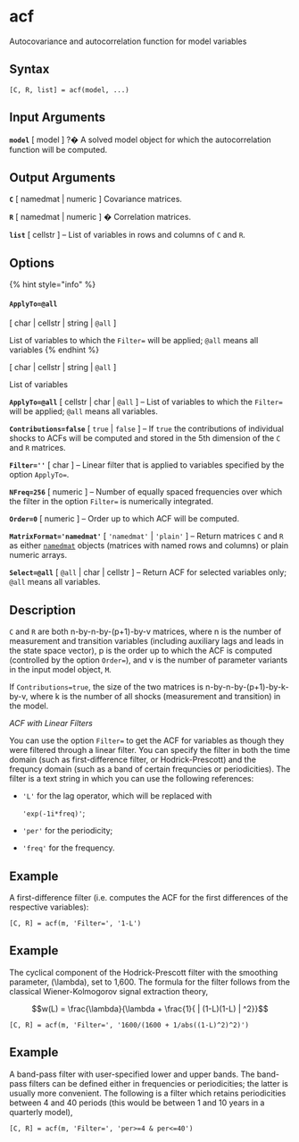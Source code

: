 # acf

Autocovariance and autocorrelation function for model variables

## Syntax

```text
[C, R, list] = acf(model, ...)
```

## Input Arguments

**`model`** \[ model \] ?� A solved model object for which the autocorrelation function will be computed.

## Output Arguments

**`C`** \[ namedmat \| numeric \] Covariance matrices.

**`R`** \[ namedmat \| numeric \] � Correlation matrices.

**`list`** \[ cellstr \] – List of variables in rows and columns of `C` and `R`.

## Options

{% hint style="info" %}
#### `ApplyTo=@all`

\[ char \| cellstr \| string \| `@all` \]

List of variables to which the `Filter=` will be applied; `@all` means all variables
{% endhint %}

\[ char \| cellstr \| string \| `@all` \]

List of variables

**`ApplyTo=@all`** \[ cellstr \| char \| `@all` \] – List of variables to which the `Filter=` will be applied; `@all` means all variables.

**`Contributions=false`** \[ `true` \| `false` \] – If `true` the contributions of individual shocks to ACFs will be computed and stored in the 5th dimension of the `C` and `R` matrices.

**`Filter=''`** \[ char \] – Linear filter that is applied to variables specified by the option `ApplyTo=`.

**`NFreq=256`** \[ numeric \] – Number of equally spaced frequencies over which the filter in the option `Filter=` is numerically integrated.

**`Order=0`** \[ numeric \] – Order up to which ACF will be computed.

**`MatrixFormat='namedmat'`** \[ `'namedmat'` \| `'plain'` \] – Return matrices `C` and `R` as either [`namedmat`](https://github.com/IRIS-Solutions-Team/IRIS-Reference-Manual/tree/d63d78975b78011457b7796696152fec29ffb221/structural-modeling/model-objects/NamedMat/README.md) objects \(matrices with named rows and columns\) or plain numeric arrays.

**`Select=@all`** \[ `@all` \| char \| cellstr \] – Return ACF for selected variables only; `@all` means all variables.

## Description

`C` and `R` are both n-by-n-by-\(p+1\)-by-v matrices, where n is the number of measurement and transition variables \(including auxiliary lags and leads in the state space vector\), p is the order up to which the ACF is computed \(controlled by the option `Order=`\), and v is the number of parameter variants in the input model object, `M`.

If `Contributions=true`, the size of the two matrices is n-by-n-by-\(p+1\)-by-k-by-v, where k is the number of all shocks \(measurement and transition\) in the model.

_ACF with Linear Filters_

You can use the option `Filter=` to get the ACF for variables as though they were filtered through a linear filter. You can specify the filter in both the time domain \(such as first-difference filter, or Hodrick-Prescott\) and the frequncy domain \(such as a band of certain frequncies or periodicities\). The filter is a text string in which you can use the following references:

* `'L'` for the lag operator, which will be replaced with

  `'exp(-1i*freq)'`;

* `'per'` for the periodicity;
* `'freq'` for the frequency.

## Example

A first-difference filter \(i.e. computes the ACF for the first differences of the respective variables\):

```text
[C, R] = acf(m, 'Filter=', '1-L')
```

## Example

The cyclical component of the Hodrick-Prescott filter with the smoothing parameter, \(\lambda\), set to 1,600. The formula for the filter follows from the classical Wiener-Kolmogorov signal extraction theory,

$$w(L) = \frac{\lambda}{\lambda + \frac{1}{ | (1-L)(1-L) | ^2}}$$

```text
[C, R] = acf(m, 'Filter=', '1600/(1600 + 1/abs((1-L)^2)^2)')
```

## Example

A band-pass filter with user-specified lower and upper bands. The band-pass filters can be defined either in frequencies or periodicities; the latter is usually more convenient. The following is a filter which retains periodicities between 4 and 40 periods \(this would be between 1 and 10 years in a quarterly model\),

```text
[C, R] = acf(m, 'Filter=', 'per>=4 & per<=40')
```

